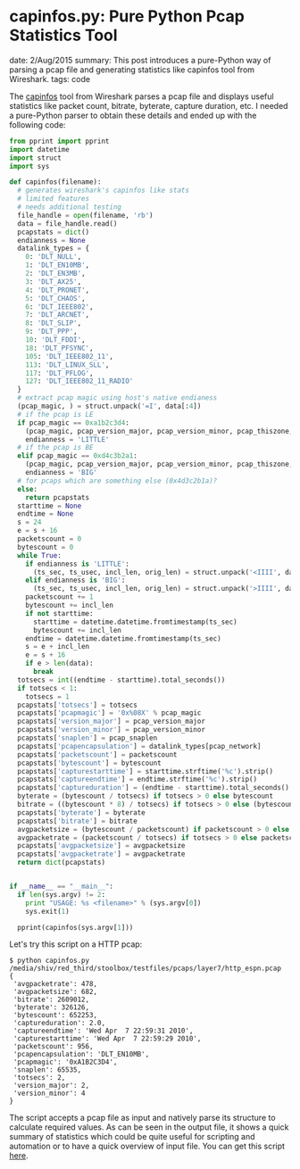 capinfos.py: Pure Python Pcap Statistics Tool
=============================================
date: 2/Aug/2015
summary: This post introduces a pure-Python way of parsing a pcap file and generating statistics like capinfos tool from Wireshark.
tags: code

The [capinfos](https://www.wireshark.org/docs/man-pages/capinfos.html) tool from Wireshark parses a pcap file and displays useful statistics like packet count, bitrate, byterate, capture duration, etc. I needed a pure-Python parser to obtain these details and ended up with the following code:

```python
from pprint import pprint
import datetime
import struct
import sys

def capinfos(filename):
  # generates wireshark's capinfos like stats
  # limited features
  # needs additional testing
  file_handle = open(filename, 'rb')
  data = file_handle.read()
  pcapstats = dict()
  endianness = None
  datalink_types = {
    0: 'DLT_NULL',
    1: 'DLT_EN10MB',
    2: 'DLT_EN3MB',
    3: 'DLT_AX25',
    4: 'DLT_PRONET',
    5: 'DLT_CHAOS',
    6: 'DLT_IEEE802',
    7: 'DLT_ARCNET',
    8: 'DLT_SLIP',
    9: 'DLT_PPP',
    10: 'DLT_FDDI',
    18: 'DLT_PFSYNC',
    105: 'DLT_IEEE802_11',
    113: 'DLT_LINUX_SLL',
    117: 'DLT_PFLOG',
    127: 'DLT_IEEE802_11_RADIO'
  }
  # extract pcap magic using host's native endianess
  (pcap_magic, ) = struct.unpack('=I', data[:4])
  # if the pcap is LE
  if pcap_magic == 0xa1b2c3d4:
    (pcap_magic, pcap_version_major, pcap_version_minor, pcap_thiszone, pcap_sigfigs, pcap_snaplen, pcap_network) = struct.unpack('<IHHIIII', data[:24])
    endianness = 'LITTLE'
  # if the pcap is BE
  elif pcap_magic == 0xd4c3b2a1:
    (pcap_magic, pcap_version_major, pcap_version_minor, pcap_thiszone, pcap_sigfigs, pcap_snaplen, pcap_network) = struct.unpack('>IHHIIII', data[:24])
    endianness = 'BIG'
  # for pcaps which are something else (0x4d3c2b1a)?
  else:
    return pcapstats
  starttime = None
  endtime = None
  s = 24
  e = s + 16
  packetscount = 0
  bytescount = 0
  while True:
    if endianness is 'LITTLE':
      (ts_sec, ts_usec, incl_len, orig_len) = struct.unpack('<IIII', data[s:e])
    elif endianness is 'BIG':
      (ts_sec, ts_usec, incl_len, orig_len) = struct.unpack('>IIII', data[s:e])
    packetscount += 1
    bytescount += incl_len
    if not starttime:
      starttime = datetime.datetime.fromtimestamp(ts_sec)
      bytescount += incl_len
    endtime = datetime.datetime.fromtimestamp(ts_sec)
    s = e + incl_len
    e = s + 16
    if e > len(data):
      break
  totsecs = int((endtime - starttime).total_seconds())
  if totsecs < 1:
    totsecs = 1
  pcapstats['totsecs'] = totsecs
  pcapstats['pcapmagic'] = '0x%08X' % pcap_magic
  pcapstats['version_major'] = pcap_version_major
  pcapstats['version_minor'] = pcap_version_minor
  pcapstats['snaplen'] = pcap_snaplen
  pcapstats['pcapencapsulation'] = datalink_types[pcap_network]
  pcapstats['packetscount'] = packetscount
  pcapstats['bytescount'] = bytescount
  pcapstats['capturestarttime'] = starttime.strftime('%c').strip()
  pcapstats['captureendtime'] = endtime.strftime('%c').strip()
  pcapstats['captureduration'] = (endtime - starttime).total_seconds()
  byterate = (bytescount / totsecs) if totsecs > 0 else bytescount
  bitrate = ((bytescount * 8) / totsecs) if totsecs > 0 else (bytescount * 8)
  pcapstats['byterate'] = byterate
  pcapstats['bitrate'] = bitrate
  avgpacketsize = (bytescount / packetscount) if packetscount > 0 else bytescount
  avgpacketrate = (packetscount / totsecs) if totsecs > 0 else packetscount
  pcapstats['avgpacketsize'] = avgpacketsize
  pcapstats['avgpacketrate'] = avgpacketrate
  return dict(pcapstats)


if __name__ == "__main__":
  if len(sys.argv) != 2:
    print "USAGE: %s <filename>" % (sys.argv[0])
    sys.exit(1)

  pprint(capinfos(sys.argv[1]))
```

Let's try this script on a HTTP pcap:

```console
$ python capinfos.py /media/shiv/red_third/stoolbox/testfiles/pcaps/layer7/http_espn.pcap
{
 'avgpacketrate': 478,
 'avgpacketsize': 682,
 'bitrate': 2609012,
 'byterate': 326126,
 'bytescount': 652253,
 'captureduration': 2.0,
 'captureendtime': 'Wed Apr  7 22:59:31 2010',
 'capturestarttime': 'Wed Apr  7 22:59:29 2010',
 'packetscount': 956,
 'pcapencapsulation': 'DLT_EN10MB',
 'pcapmagic': '0xA1B2C3D4',
 'snaplen': 65535,
 'totsecs': 2,
 'version_major': 2,
 'version_minor': 4
}
```

The script accepts a pcap file as input and natively parse its structure to calculate required values. As can be seen in the output file, it shows a quick summary of statistics which could be quite useful for scripting and automation or to have a quick overview of input file. You can get this script [here](https://gist.github.com/7h3rAm/225e36ad59729000e00e7814e9644622).